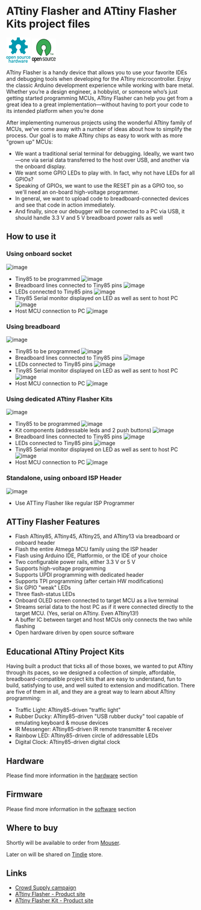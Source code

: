 # ATtiny Flasher and ATtiny Flasher Kits project files

![Open Source Hardware](/doc/images/open-source-hardware-logo.png)
![Open Source Software](/doc/images/open-source-software-logo.png)

ATtiny Flasher is a handy device that allows you to use your favorite IDEs and debugging tools when developing for the ATtiny microcontroller. Enjoy the classic Arduino development experience while working with bare metal. Whether you’re a design engineer, a hobbyist, or someone who’s just getting started programming MCUs, ATtiny Flasher can help you get from a great idea to a great implementation—without having to port your code to its intended platform when you’re done

After implementing numerous projects using the wonderful ATtiny family of MCUs, we’ve come away with a number of ideas about how to simplify the process. Our goal is to make ATtiny chips as easy to work with as more "grown up" MCUs:
- We want a traditional serial terminal for debugging. Ideally, we want two—one via serial data transferred to the host over USB, and another via the onboard display.
- We want some GPIO LEDs to play with. In fact, why not have LEDs for all GPIOs?
- Speaking of GPIOs, we want to use the RESET pin as a GPIO too, so we'll need an on-board high-voltage programmer.
- In general, we want to upload code to breadboard-connected devices and see that code in action immediately.
- And finally, since our debugger will be connected to a PC via USB, it should handle 3.3 V and 5 V breadboard power rails as well

## How to use it

### Using onboard socket

![image](https://user-images.githubusercontent.com/5459747/145794310-4a41d491-20d0-4a6e-aec5-e476e50f1972.png)
- Tiny85 to be programmed ![image](https://user-images.githubusercontent.com/5459747/145794452-28c62861-e127-4d99-9208-2541a7b45062.png)
- Breadboard lines connected to Tiny85 pins ![image](https://user-images.githubusercontent.com/5459747/145794470-71d8ed3d-89c2-4ec9-a671-21e9bb452a44.png)
- LEDs connected to Tiny85 pins ![image](https://user-images.githubusercontent.com/5459747/145794488-3a0da93e-0e51-42a2-ac87-59283e536fa3.png)
- Tiny85 Serial monitor displayed on LED as well as sent to host PC ![image](https://user-images.githubusercontent.com/5459747/145794656-6752d589-8a13-49ae-be51-29bedecc82eb.png)
- Host MCU connection to PC ![image](https://user-images.githubusercontent.com/5459747/145794529-9359fdc7-d663-4259-9b59-2cdfbd5ad2c9.png)

### Using breadboard

![image](https://user-images.githubusercontent.com/5459747/145795092-5d8e3d47-a672-4102-960f-d47f2bbc278a.png)
- Tiny85 to be programmed ![image](https://user-images.githubusercontent.com/5459747/145794452-28c62861-e127-4d99-9208-2541a7b45062.png)
- Breadboard lines connected to Tiny85 pins ![image](https://user-images.githubusercontent.com/5459747/145794470-71d8ed3d-89c2-4ec9-a671-21e9bb452a44.png)
- LEDs connected to Tiny85 pins ![image](https://user-images.githubusercontent.com/5459747/145794488-3a0da93e-0e51-42a2-ac87-59283e536fa3.png)
- Tiny85 Serial monitor displayed on LED as well as sent to host PC ![image](https://user-images.githubusercontent.com/5459747/145794656-6752d589-8a13-49ae-be51-29bedecc82eb.png)
- Host MCU connection to PC ![image](https://user-images.githubusercontent.com/5459747/145794529-9359fdc7-d663-4259-9b59-2cdfbd5ad2c9.png)

### Using dedicated ATtiny Flasher Kits

![image](https://user-images.githubusercontent.com/5459747/145795387-35692cc8-04b7-4e2f-94a4-4cc9e8997996.png)
- Tiny85 to be programmed ![image](https://user-images.githubusercontent.com/5459747/145794452-28c62861-e127-4d99-9208-2541a7b45062.png)
- Kit components (addressable leds and 2 push buttons) ![image](https://user-images.githubusercontent.com/5459747/145795479-d2dde429-0848-4ffb-8ffa-03a7a626c1ca.png)
- Breadboard lines connected to Tiny85 pins ![image](https://user-images.githubusercontent.com/5459747/145794470-71d8ed3d-89c2-4ec9-a671-21e9bb452a44.png)
- LEDs connected to Tiny85 pins ![image](https://user-images.githubusercontent.com/5459747/145794488-3a0da93e-0e51-42a2-ac87-59283e536fa3.png)
- Tiny85 Serial monitor displayed on LED as well as sent to host PC ![image](https://user-images.githubusercontent.com/5459747/145794656-6752d589-8a13-49ae-be51-29bedecc82eb.png)
- Host MCU connection to PC ![image](https://user-images.githubusercontent.com/5459747/145794529-9359fdc7-d663-4259-9b59-2cdfbd5ad2c9.png)

### Standalone, using onboard ISP Header 
![image](https://user-images.githubusercontent.com/5459747/145794841-b2c4e7b8-c874-4d39-adbe-7e683b24a473.png)
- Use ATTiny Flasher like regular ISP Programmer

## ATTiny Flasher Features

- Flash ATtiny85, ATtiny45, ATtiny25, and ATtiny13 via breadboard or onboard header
- Flash the entire Atmega MCU family using the ISP header
- Flash using Arduino IDE, Platformio, or the IDE of your choice
- Two configurable power rails, either 3.3 V or 5 V
- Supports high-voltage programming
- Supports UPDI programming with dedicated header
- Supports TPI programming (after certain HW modifications)
- Six GPIO "weak" LEDs
- Three flash-status LEDs
- Onboard OLED screen connected to target MCU as a live terminal
- Streams serial data to the host PC as if it were connected directly to the target MCU. (Yes, serial on ATtiny. Even ATtiny13!)
- A buffer IC between target and host MCUs only connects the two while flashing
- Open hardware driven by open source software

## Educational ATtiny Project Kits

Having built a product that ticks all of those boxes, we wanted to put ATtiny through its paces, so we designed a collection of simple, affordable, breadboard-compatible project kits that are easy to understand, fun to build, satisfying to use, and well suited to extension and modification. There are five of them in all, and they are a great way to learn about ATtiny programming:

- Traffic Light: ATtiny85-driven "traffic light"
- Rubber Ducky: ATtiny85-driven "USB rubber ducky" tool capable of emulating keyboard & mouse devices
- IR Messenger: ATtiny85-driven IR remote transmitter & receiver
- Rainbow LED: ATtiny85-driven circle of addressable LEDs
- Digital Clock: ATtiny85-driven digital clock

## Hardware

Please find more information in the [hardware](/hardware) section

## Firmware

Please find more information in the [software](/hardware) section

## Where to buy

Shortly will be available to order from [Mouser](https://mouser.com).

Later on will be shared on [Tindie](https://www.tindie.com/) store.

## Links

- [Crowd Supply campaign](https://www.crowdsupply.com/sonocotta/attiny-flasher)
- [ATtiny Flasher - Product site](https://sonocotta.com/attiny-flasher/)
- [ATtiny Flasher Kit - Product site](https://sonocotta.com/attiny-flasher-kit/)
